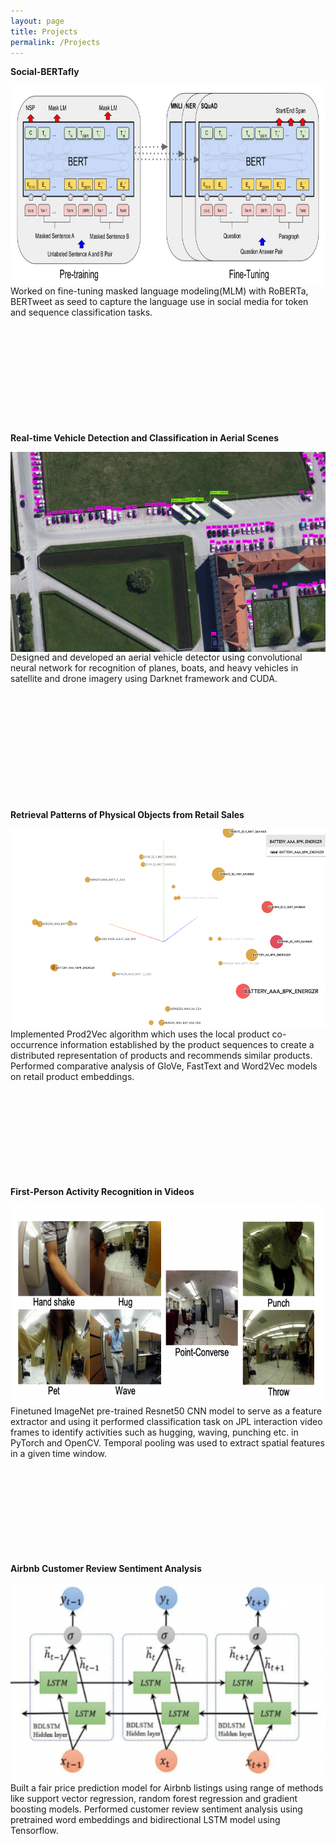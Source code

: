 ```yaml
---
layout: page
title: Projects
permalink: /Projects
---
```

__Social-BERTafly__ <br>
<p class="full-width"><img src="/public/pic010.jpg" style="width:35rem;height:20rem" align="left"/></p>
Worked on fine-tuning masked language modeling(MLM) with RoBERTa, BERTweet as seed to capture
the language use in social media for token and sequence classification tasks. <br><br><br><br><br><br><br><br><br><br><br>

__Real-time Vehicle Detection and Classification in Aerial Scenes__ <br>
<p class="full-width"><img src="/public/pic006.jpg" style="width:35rem;height:20rem" align="left"/></p>
Designed and developed an aerial vehicle detector using convolutional neural network for recognition of planes, boats, and heavy vehicles in satellite and drone imagery using Darknet framework and CUDA. <br><br><br><br><br><br><br><br><br><br><br><br>

__Retrieval Patterns of Physical Objects from Retail Sales__ <br>
<p class="full-width"><img src="/public/pic008.jpg" style="width:35rem;height:20rem" align="left"/></p>
Implemented Prod2Vec algorithm which uses the local product co-occurrence information established by the product sequences to create a distributed representation of products and recommends similar products. Performed comparative analysis of GloVe, FastText and Word2Vec models on retail product embeddings. <br><br><br><br><br><br><br><br><br><br>

__First-Person Activity Recognition in Videos__ <br>
<p class="full-width"><img src="/public/pic009.jpg" style="width:35rem;height:20rem" align="left"/></p>
Finetuned ImageNet pre-trained Resnet50 CNN model to serve as a feature extractor and using it performed classification task on JPL interaction video frames to identify activities such as hugging, waving, punching etc. in PyTorch and OpenCV. Temporal pooling was used to extract spatial features in a given time window. <br><br><br><br><br><br><br><br><br><br>

__Airbnb Customer Review Sentiment Analysis__ <br>
<p class="full-width"><img src="/public/pic007.jpg" style="width:35rem;height:20rem" align="left"/></p>
Built a fair price prediction model for Airbnb listings using range of methods like support vector regression, random forest regression and gradient boosting models. Performed customer review sentiment analysis using pretrained word embeddings and bidirectional LSTM model using Tensorflow. <br><br><br><br><br><br><br><br><br><br>
